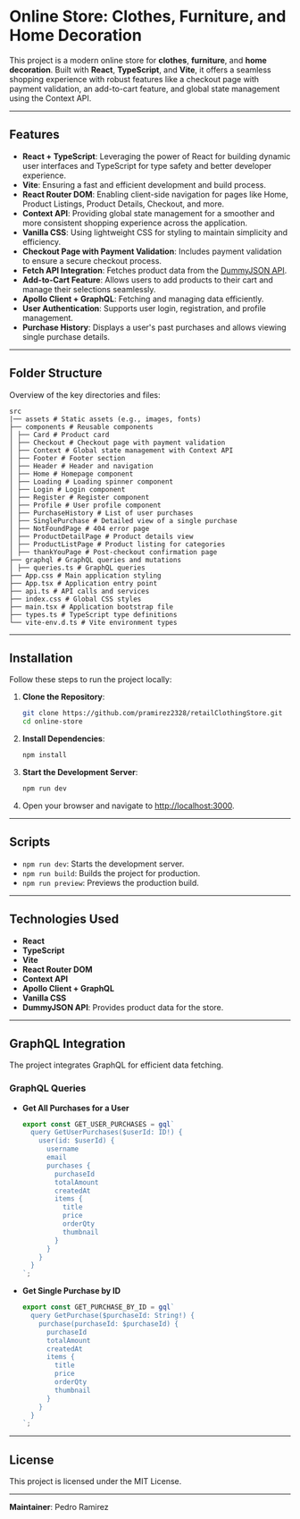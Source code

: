# Online Store: Clothes, Furniture, and Home Decoration

This project is a modern online store for **clothes**, **furniture**, and **home decoration**. Built with **React**, **TypeScript**, and **Vite**, it offers a seamless shopping experience with robust features like a checkout page with payment validation, an add-to-cart feature, and global state management using the Context API.

---

## Features

- **React + TypeScript**: Leveraging the power of React for building dynamic user interfaces and TypeScript for type safety and better developer experience.
- **Vite**: Ensuring a fast and efficient development and build process.
- **React Router DOM**: Enabling client-side navigation for pages like Home, Product Listings, Product Details, Checkout, and more.
- **Context API**: Providing global state management for a smoother and more consistent shopping experience across the application.
- **Vanilla CSS**: Using lightweight CSS for styling to maintain simplicity and efficiency.
- **Checkout Page with Payment Validation**: Includes payment validation to ensure a secure checkout process.
- **Fetch API Integration**: Fetches product data from the [DummyJSON API](https://dummyjson.com/).
- **Add-to-Cart Feature**: Allows users to add products to their cart and manage their selections seamlessly.
- **Apollo Client + GraphQL**: Fetching and managing data efficiently.
- **User Authentication**: Supports user login, registration, and profile management.
- **Purchase History**: Displays a user's past purchases and allows viewing single purchase details.

---

## Folder Structure

Overview of the key directories and files:

```
src
|── assets # Static assets (e.g., images, fonts)
├── components # Reusable components
│ ├── Card # Product card
│ ├── Checkout # Checkout page with payment validation
│ ├── Context # Global state management with Context API
│ ├── Footer # Footer section
│ ├── Header # Header and navigation
│ ├── Home # Homepage component
│ ├── Loading # Loading spinner component
│ ├── Login # Login component
│ ├── Register # Register component
│ ├── Profile # User profile component
│ ├── PurchaseHistory # List of user purchases
│ ├── SinglePurchase # Detailed view of a single purchase
│ ├── NotFoundPage # 404 error page
│ ├── ProductDetailPage # Product details view
│ ├── ProductListPage # Product listing for categories
│ ├── thankYouPage # Post-checkout confirmation page
├── graphql # GraphQL queries and mutations
│ ├── queries.ts # GraphQL queries
├── App.css # Main application styling
├── App.tsx # Application entry point
├── api.ts # API calls and services
├── index.css # Global CSS styles
├── main.tsx # Application bootstrap file
├── types.ts # TypeScript type definitions
└── vite-env.d.ts # Vite environment types
```

---

## Installation

Follow these steps to run the project locally:

1. **Clone the Repository**:

   ```bash
   git clone https://github.com/pramirez2328/retailClothingStore.git
   cd online-store
   ```

2. **Install Dependencies**:

   ```bash
   npm install
   ```

3. **Start the Development Server**:

   ```bash
   npm run dev
   ```

4. Open your browser and navigate to [http://localhost:3000](http://localhost:3000).

---

## Scripts

- `npm run dev`: Starts the development server.
- `npm run build`: Builds the project for production.
- `npm run preview`: Previews the production build.

---

## Technologies Used

- **React**
- **TypeScript**
- **Vite**
- **React Router DOM**
- **Context API**
- **Apollo Client + GraphQL**
- **Vanilla CSS**
- **DummyJSON API**: Provides product data for the store.

---

## GraphQL Integration

The project integrates GraphQL for efficient data fetching.

### **GraphQL Queries**

- **Get All Purchases for a User**

  ```ts
  export const GET_USER_PURCHASES = gql`
    query GetUserPurchases($userId: ID!) {
      user(id: $userId) {
        username
        email
        purchases {
          purchaseId
          totalAmount
          createdAt
          items {
            title
            price
            orderQty
            thumbnail
          }
        }
      }
    }
  `;
  ```

- **Get Single Purchase by ID**
  ```ts
  export const GET_PURCHASE_BY_ID = gql`
    query GetPurchase($purchaseId: String!) {
      purchase(purchaseId: $purchaseId) {
        purchaseId
        totalAmount
        createdAt
        items {
          title
          price
          orderQty
          thumbnail
        }
      }
    }
  `;
  ```

---

## License

This project is licensed under the MIT License.

---

**Maintainer**: Pedro Ramirez
